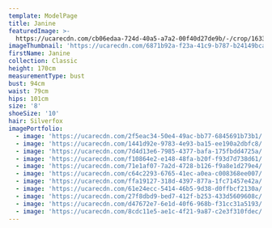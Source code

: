 ```yaml
---
template: ModelPage
title: Janine
featuredImage: >-
  https://ucarecdn.com/cb06edaa-724d-40a5-a7a2-00f40d27de9b/-/crop/1633x1246/0,0/-/preview/
imageThumbnail: 'https://ucarecdn.com/6871b92a-f23a-41c9-b787-b24149bcaf92/'
firstName: Janine
collection: Classic
height: 170cm
measurementType: bust
bust: 94cm
waist: 79cm
hips: 101cm
size: '8'
shoeSize: '10'
hair: Silverfox
imagePortfolio:
  - image: 'https://ucarecdn.com/2f5eac34-50e4-49ac-bb77-6845691b73b1/'
  - image: 'https://ucarecdn.com/1441d92e-9783-4e93-ba15-ee190a2dbfc8/'
  - image: 'https://ucarecdn.com/7d4d13e6-7985-4377-bafa-175fbdd4725a/'
  - image: 'https://ucarecdn.com/f10864e2-e148-48fa-b20f-f93d7d738d61/'
  - image: 'https://ucarecdn.com/71e1af07-7a2d-4728-b126-f9a8e1d279e4/'
  - image: 'https://ucarecdn.com/c64c2293-6765-41ec-a0ea-c008368ee007/'
  - image: 'https://ucarecdn.com/ffa19127-318d-4397-877a-1fc71457e42a/'
  - image: 'https://ucarecdn.com/61e24ecc-5414-46b5-9d38-d0ffbcf2130a/'
  - image: 'https://ucarecdn.com/27f8dbd9-bed7-412f-b253-433d5609608c/'
  - image: 'https://ucarecdn.com/d47672e7-6e1d-40f6-968b-f31cc31a5193/'
  - image: 'https://ucarecdn.com/8cdc11e5-ae1c-4f21-9a87-c2e3f310fdec/'
---
```



